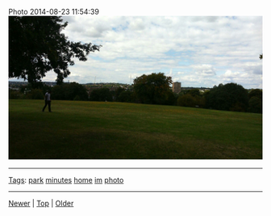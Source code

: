 <!--
title: Photo 2014-08-23 11
date: 2020-06-28T14:57:49.006Z
tags: park, minutes, home, im, photo
-->










Photo 2014-08-23 11:54:39
![](95541121427-0.jpg)

<!--BOTTOM-POST-NAVIGATION-->
---

[Tags](tags.md): [park](tag-park.md) [minutes](tag-minutes.md) [home](tag-home.md) [im](tag-im.md) [photo](tag-photo.md)

---

[Newer](95295040017.md) | [Top](index.md) | [Older](95631293227.md)